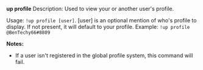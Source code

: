 **up profile**
Description: Used to view your or another user's profile.

Usage: `!up profile [user]`. [user] is an optional mention of who's profile to display. If not present, it will default to your profile.
Example: `!up profile @BenTechy66#8809`

**Notes:**
 - If a user isn't registered in the global profile system, this command will fail.
